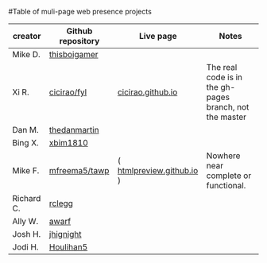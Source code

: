 #Table of muli-page web presence projects

| creator | Github repository                                  | Live page  | Notes   |
|---------|----------------------------------------------------|------------|---------|
| Mike D. | [thisboigamer](https://github.com/thisboigamer/)   |            |         |
| Xi R.   | [cicirao/fyl](https://github.com/cicirao/fyl/tree/gh-pages)   |[cicirao.github.io](http://cicirao.github.io/fyl/)|The real code is in the gh-pages branch, not the master         |
| Dan M.  | [thedanmartin](https://github.com/thedanmartin/)   |            |         |
| Bing X. | [xbim1810](https://github.com/xbim1810/)           |            |         |
| Mike F. | [mfreema5/tawp](https://github.com/mfreema5/tawp)  | ( [htmlpreview.github.io](http://htmlpreview.github.io/?https://raw.githubusercontent.com/mfreema5/tawp/master/index.html) ) | Nowhere near complete or functional. |
| Richard C. | [rclegg](https://github.com/rclegg/)            |            |         |
| Ally W. | [awarf](https://github.com/awarf/)                 |            |         |
| Josh H. | [jhignight](https://github.com/jhignight/)         |            |         |
| Jodi H. | [Houlihan5](https://github.com/Houlihan5/)         |            |         |

